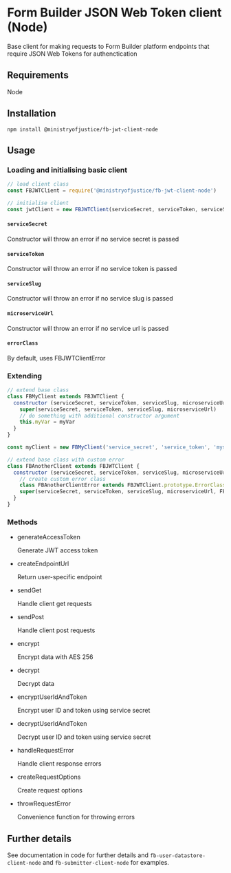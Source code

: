 # Form Builder JSON Web Token client (Node)

Base client for making requests to Form Builder platform endpoints that require JSON Web Tokens for authenctication

## Requirements

Node

## Installation

`npm install @ministryofjustice/fb-jwt-client-node`

## Usage

### Loading and initialising basic client

``` javascript
// load client class
const FBJWTClient = require('@ministryofjustice/fb-jwt-client-node')

// initialise client
const jwtClient = new FBJWTClient(serviceSecret, serviceToken, serviceSlug, microserviceUrl, [errorClass])
```

#### `serviceSecret`

Constructor will throw an error if no service secret is passed

#### `serviceToken`

Constructor will throw an error if no service token is passed

#### `serviceSlug`

Constructor will throw an error if no service slug is passed

#### `microserviceUrl`

Constructor will throw an error if no service url is passed

#### `errorClass`

By default, uses FBJWTClientError

### Extending

``` javascript
// extend base class
class FBMyClient extends FBJWTClient {
  constructor (serviceSecret, serviceToken, serviceSlug, microserviceUrl, myVar) {
    super(serviceSecret, serviceToken, serviceSlug, microserviceUrl)
    // do something with additional constructor argument
    this.myVar = myVar
  }
}

const myClient = new FBMyClient('service_secret', 'service_token', 'myservice', 'http://myservice', 'my var')
```

``` javascript
// extend base class with custom error
class FBAnotherClient extends FBJWTClient {
  constructor (serviceSecret, serviceToken, serviceSlug, microserviceUrl) {
    // create custom error class
    class FBAnotherClientError extends FBJWTClient.prototype.ErrorClass {}
    super(serviceSecret, serviceToken, serviceSlug, microserviceUrl, FBAnotherClientError)
  }
}
```

### Methods

- generateAccessToken

  Generate JWT access token

- createEndpointUrl

  Return user-specific endpoint

- sendGet

  Handle client get requests

- sendPost

  Handle client post requests

- encrypt

  Encrypt data with AES 256

- decrypt

  Decrypt data
  
- encryptUserIdAndToken

  Encrypt user ID and token using service secret

- decryptUserIdAndToken

  Decrypt user ID and token using service secret

- handleRequestError

  Handle client response errors

- createRequestOptions

  Create request options

- throwRequestError

  Convenience function for throwing errors

## Further details

See documentation in code for further details and `fb-user-datastore-client-node` and `fb-submitter-client-node` for examples.